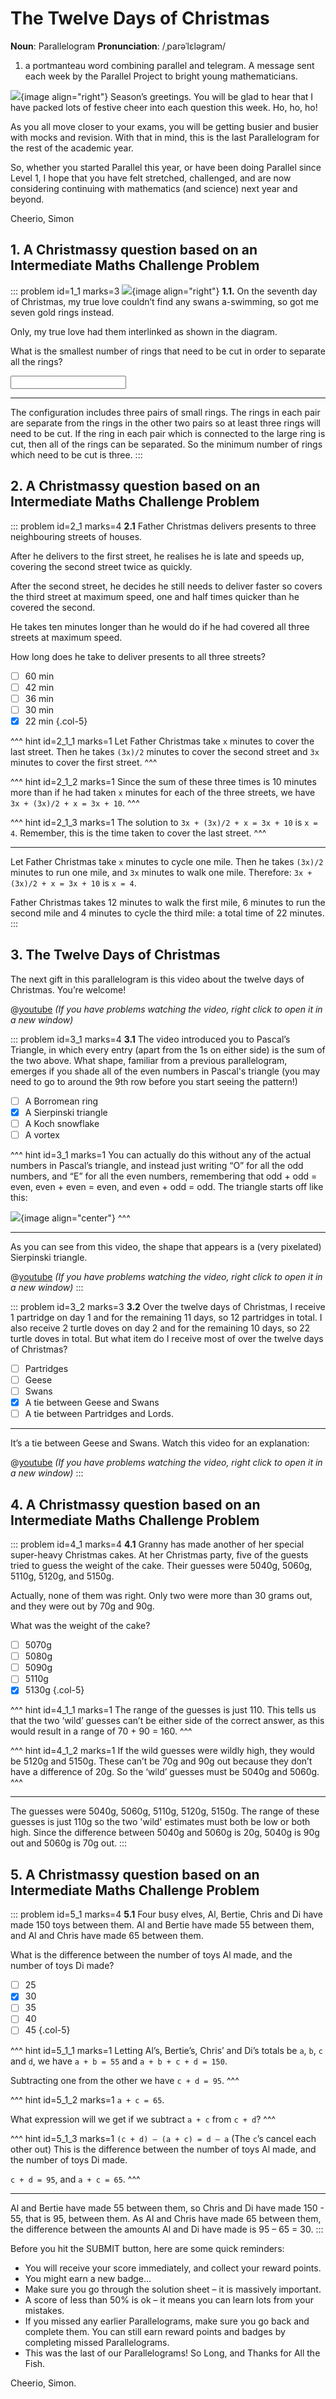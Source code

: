 # The Twelve Days of Christmas

<div class="dictionary">

__Noun__: Parallelogram
__Pronunciation__: /ˌparəˈlɛləɡram/

1. a portmanteau word combining parallel and telegram. A message sent each week by the Parallel Project to bright young mathematicians.

</div>

![](/resources/11-14-twelve-days-christmas/santa-simon.png){image align="right"}
Season’s greetings. You will be glad to hear that I have packed lots of festive cheer into each question this week. Ho, ho, ho!

As you all move closer to your exams, you will be getting busier and busier with mocks and revision. With that in mind, this is the last Parallelogram for the rest of the academic year.

So, whether you started Parallel this year, or have been doing Parallel since Level 1, I hope that you have felt stretched, challenged, and are now considering continuing with mathematics (and science) next year and beyond.  

Cheerio,
Simon


## 1. A Christmassy question based on an Intermediate Maths Challenge Problem
<!--- (2006) Q2 --->

::: problem id=1_1 marks=3
![](/resources/11-14-twelve-days-christmas/1-seven-rings.png){image align="right"}
__1.1.__ On the seventh day of Christmas, my true love couldn’t find any swans a-swimming, so got me seven gold rings instead.  

Only, my true love had them interlinked as shown in the diagram.  

What is the smallest number of rings that need to be cut in order to separate all the rings?

<input solution="3"/>

---

The configuration includes three pairs of small rings. The rings in each pair are separate from the rings in the other two pairs so at least three rings will need to be cut. If the ring in each pair which is connected to the large ring is cut, then all of the rings can be separated. So the minimum number of rings which need to be cut is three.
:::


## 2. A Christmassy question based on an Intermediate Maths Challenge Problem
<!--- (2001) Q18 --->
::: problem id=2_1 marks=4
__2.1__ Father Christmas delivers presents to three neighbouring streets of houses.  

After he delivers to the first street, he realises he is late and speeds up, covering the second street twice as quickly.  

After the second street, he decides he still needs to deliver faster so covers the third street at maximum speed, one and half times quicker than he covered the second.  

He takes ten minutes longer than he would do if he had covered all three streets at maximum speed.  

How long does he take to deliver presents to all three streets?

* [ ] 60 min
* [ ] 42 min
* [ ] 36 min
* [ ] 30 min
* [x] 22 min
{.col-5}

^^^ hint id=2_1_1 marks=1
Let Father Christmas take `x` minutes to cover the last street. Then he takes `(3x)/2` minutes to cover the second street and `3x` minutes to cover the first street.
^^^

^^^ hint id=2_1_2 marks=1
Since the sum of these three times is 10 minutes more than if he had taken `x` minutes for each of the three streets, we have  `3x + (3x)/2 + x = 3x + 10`.
^^^

^^^ hint id=2_1_3 marks=1
The solution to `3x + (3x)/2 + x = 3x + 10` is `x = 4`. Remember, this is the time taken to cover the last street.
^^^

---

Let Father Christmas take `x` minutes to cycle one mile. Then he takes `(3x)/2` minutes to run one mile, and `3x` minutes to walk one mile. Therefore: `3x + (3x)/2 + x = 3x + 10` is `x = 4`.  

Father Christmas takes 12 minutes to walk the first mile, 6 minutes to run the second mile and 4 minutes to cycle the third mile: a total time of 22 minutes.
:::


## 3. The Twelve Days of Christmas

The next gift in this parallelogram is this video about the twelve days of Christmas. You’re welcome!  

@[youtube](fC8W4s6N9HQ?rel=0&end=173) _(If you have problems watching the video, right click to open it in a new window)_

::: problem id=3_1 marks=4
__3.1__ The video introduced you to Pascal’s Triangle, in which every entry (apart from the 1s on either side) is the sum of the two above. What shape, familiar from a previous parallelogram, emerges if you shade all of the even numbers in Pascal's triangle (you may need to go to around the 9th row before you start seeing the pattern!)

* [ ] A Borromean ring
* [x] A Sierpinski triangle
* [ ] A Koch snowflake
* [ ] A vortex

^^^ hint id=3_1 marks=1
You can actually do this without any of the actual numbers in Pascal’s triangle, and instead just writing “O” for all the odd numbers, and “E” for all the even numbers, remembering that odd + odd = even, even + even = even, and even + odd = odd.
The triangle starts off like this:

![](/resources/11-14-twelve-days-christmas/3-pascal-hint.jpg){image align="center"}
^^^

---

As you can see from this video, the shape that appears is a (very pixelated) Sierpinski triangle.  

@[youtube](wcxmdiuYjhk?rel=0) _(If you have problems watching the video, right click to open it in a new window)_
:::

::: problem id=3_2 marks=3
__3.2__ Over the twelve days of Christmas, I receive 1 partridge on day 1 and for the remaining 11 days, so 12 partridges in total. I also receive 2 turtle doves on day 2 and for the remaining 10 days, so 22 turtle doves in total. But what item do I receive most of over the twelve days of Christmas?

* [ ] Partridges
* [ ] Geese
* [ ] Swans
* [x] A tie between Geese and Swans
* [ ] A tie between Partridges and Lords.

---

It’s a tie between Geese and Swans. Watch this video for an explanation:  

@[youtube](B-YtLTc10S0?rel=0&end=77) _(If you have problems watching the video, right click to open it in a new window)_
:::


## 4. A Christmassy question based on an Intermediate Maths Challenge Problem
<!--- (2002) Q13 --->

::: problem id=4_1 marks=4
__4.1__ Granny has made another of her special super-heavy Christmas cakes. At her Christmas party, five of the guests tried to guess the weight of the cake. Their guesses were 5040g, 5060g, 5110g, 5120g, and 5150g.  

Actually, none of them was right. Only two were more than 30 grams out, and they were out by 70g and 90g.  

What was the weight of the cake?

* [ ] 5070g
* [ ] 5080g
* [ ] 5090g
* [ ] 5110g
* [x] 5130g
{.col-5}

^^^ hint id=4_1_1 marks=1
The range of the guesses is just 110. This tells us that the two ‘wild’ guesses can’t be either side of the correct answer, as this would result in a range of 70 + 90 = 160.
^^^

^^^ hint id=4_1_2 marks=1
If the wild guesses were wildly high, they would be 5120g and 5150g. These can’t be 70g and 90g out because they don’t have a difference of 20g. So the ‘wild’ guesses must be 5040g and 5060g.
^^^

---

The guesses were 5040g, 5060g, 5110g, 5120g, 5150g. The range of these guesses is just 110g so the two 'wild' estimates must both be low or both high. Since the difference between 5040g and 5060g is 20g, 5040g is 90g out and 5060g is 70g out.
:::


## 5. A Christmassy question based on an Intermediate Maths Challenge Problem
<!--- (2006) Q16 --->
::: problem id=5_1 marks=4
__5.1__ Four busy elves, Al, Bertie, Chris and Di have made 150 toys between them. Al and Bertie have made 55 between them, and Al and Chris have made 65 between them.  

What is the difference between the number of toys Al made, and the number of toys Di made?

* [ ] 25
* [x] 30
* [ ] 35
* [ ] 40
* [ ] 45
{.col-5}

^^^ hint id=5_1_1 marks=1
Letting Al’s, Bertie’s, Chris’ and Di’s totals be `a`, `b`, `c` and `d`, we have `a + b = 55` and `a + b + c + d = 150`.  

Subtracting one from the other we have `c + d = 95`.
^^^

^^^ hint id=5_1_2 marks=1
`a + c = 65`.  

What expression will we get if we subtract `a + c` from `c + d`?
^^^

^^^ hint id=5_1_3 marks=1
`(c + d) – (a + c) = d – a` (The `c`’s cancel each other out) This is the difference between the number of toys Al made, and the number of toys Di made.  

`c + d = 95`, and `a + c = 65`.
^^^

---

Al and Bertie have made 55 between them, so Chris and Di have made 150 - 55, that is 95, between them. As Al and Chris have made 65 between them, the difference between the amounts Al and Di have made is 95 – 65 = 30.
:::


Before you hit the SUBMIT button, here are some quick reminders:

*	You will receive your score immediately, and collect your reward points.
*	You might earn a new badge...  
*	Make sure you go through the solution sheet – it is massively important.
*	A score of less than 50% is ok – it means you can learn lots from your mistakes.
*	If you missed any earlier Parallelograms, make sure you go back and complete them. You can still earn reward points and badges by completing missed Parallelograms.
* This was the last of our Parallelograms! So Long, and Thanks for All the Fish.

Cheerio,
Simon.
